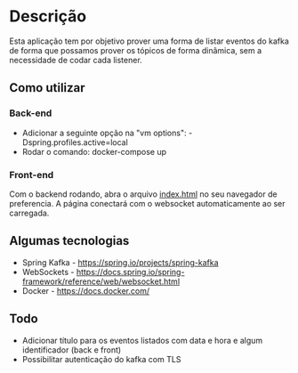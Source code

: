 # Descrição
Esta aplicação tem por objetivo prover uma forma de listar eventos do kafka de forma que possamos prover os tópicos de forma dinâmica, sem a necessidade de codar cada listener.

## Como utilizar

### Back-end
* Adicionar a seguinte opção na "vm options": -Dspring.profiles.active=local
* Rodar o comando: docker-compose up

### Front-end
Com o backend rodando, abra o arquivo [index.html](front-end%2Findex.html) no seu navegador de preferencia.
A página conectará com o websocket automaticamente ao ser carregada.

## Algumas tecnologias

* Spring Kafka - https://spring.io/projects/spring-kafka
* WebSockets - https://docs.spring.io/spring-framework/reference/web/websocket.html
* Docker - https://docs.docker.com/

## Todo

* Adicionar título para os eventos listados com data e hora e algum identificador (back e front)
* Possibilitar autenticação do kafka com TLS
